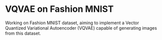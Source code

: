 # VQVAE on Fashion MNIST

Working on Fashion MNIST dataset, aiming to implement a Vector Quantized Variational Autoencoder (VQVAE) capable of generating images from this dataset.